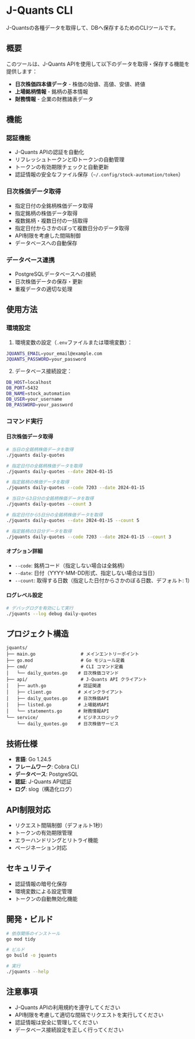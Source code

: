 # J-Quants CLI

J-Quantsの各種データを取得して、DBへ保存するためのCLIツールです。

## 概要

このツールは、J-Quants APIを使用して以下のデータを取得・保存する機能を提供します：

- **日次株価四本値データ** - 株価の始値、高値、安値、終値
- **上場銘柄情報** - 銘柄の基本情報
- **財務情報** - 企業の財務諸表データ

## 機能

### 認証機能
- J-Quants APIの認証を自動化
- リフレッシュトークンとIDトークンの自動管理
- トークンの有効期限チェックと自動更新
- 認証情報の安全なファイル保存（`~/.config/stock-automation/token`）

### 日次株価データ取得
- 指定日付の全銘柄株価データ取得
- 指定銘柄の株価データ取得
- 複数銘柄・複数日付の一括取得
- 指定日付からさかのぼって複数日分のデータ取得
- API制限を考慮した間隔制御
- データベースへの自動保存

### データベース連携
- PostgreSQLデータベースへの接続
- 日次株価データの保存・更新
- 重複データの適切な処理

## 使用方法

### 環境設定

1. 環境変数の設定（`.env`ファイルまたは環境変数）：
```bash
JQUANTS_EMAIL=your_email@example.com
JQUANTS_PASSWORD=your_password
```

2. データベース接続設定：
```bash
DB_HOST=localhost
DB_PORT=5432
DB_NAME=stock_automation
DB_USER=your_username
DB_PASSWORD=your_password
```

### コマンド実行

#### 日次株価データ取得

```bash
# 当日の全銘柄株価データを取得
./jquants daily-quotes

# 指定日付の全銘柄株価データを取得
./jquants daily-quotes --date 2024-01-15

# 指定銘柄の株価データを取得
./jquants daily-quotes --code 7203 --date 2024-01-15

# 当日から3日分の全銘柄株価データを取得
./jquants daily-quotes --count 3

# 指定日付から5日分の全銘柄株価データを取得
./jquants daily-quotes --date 2024-01-15 --count 5

# 指定銘柄の3日分データを取得
./jquants daily-quotes --code 7203 --date 2024-01-15 --count 3
```

#### オプション詳細

- `--code`: 銘柄コード（指定しない場合は全銘柄）
- `--date`: 日付（YYYY-MM-DD形式、指定しない場合は当日）
- `--count`: 取得する日数（指定した日付からさかのぼる日数、デフォルト: 1）

#### ログレベル設定

```bash
# デバッグログを有効にして実行
./jquants --log debug daily-quotes
```

## プロジェクト構造

```
jquants/
├── main.go                 # メインエントリーポイント
├── go.mod                  # Go モジュール定義
├── cmd/                    # CLI コマンド定義
│   └── daily_quotes.go    # 日次株価コマンド
├── api/                    # J-Quants API クライアント
│   ├── auth.go            # 認証関連
│   ├── client.go          # メインクライアント
│   ├── daily_quotes.go    # 日次株価API
│   ├── listed.go          # 上場銘柄API
│   └── statements.go      # 財務情報API
└── service/               # ビジネスロジック
    └── daily_quotes.go    # 日次株価サービス
```

## 技術仕様

- **言語**: Go 1.24.5
- **フレームワーク**: Cobra CLI
- **データベース**: PostgreSQL
- **認証**: J-Quants API認証
- **ログ**: slog（構造化ログ）

## API制限対応

- リクエスト間隔制御（デフォルト1秒）
- トークンの有効期限管理
- エラーハンドリングとリトライ機能
- ページネーション対応

## セキュリティ

- 認証情報の暗号化保存
- 環境変数による設定管理
- トークンの自動無効化機能

## 開発・ビルド

```bash
# 依存関係のインストール
go mod tidy

# ビルド
go build -o jquants

# 実行
./jquants --help
```

## 注意事項

- J-Quants APIの利用規約を遵守してください
- API制限を考慮して適切な間隔でリクエストを実行してください
- 認証情報は安全に管理してください
- データベース接続設定を正しく行ってください
